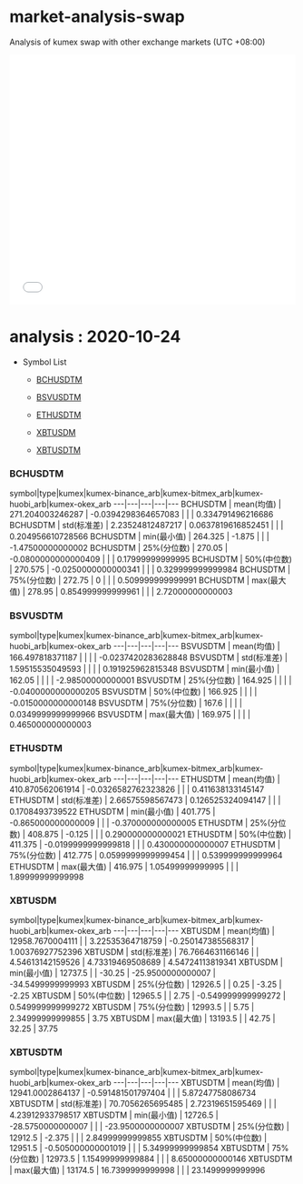 # market-analysis-swap
Analysis of kumex swap with other exchange markets (UTC +08:00)

<iframe width="100%" height="440" src="./data.html" frameborder="no" border="0" scrolling="no"></iframe>

# analysis : 2020-10-24
* Symbol List

  * [BCHUSDTM](#bchusdtm)

  * [BSVUSDTM](#bsvusdtm)

  * [ETHUSDTM](#ethusdtm)

  * [XBTUSDM](#xbtusdm)

  * [XBTUSDTM](#xbtusdtm)


### BCHUSDTM

symbol|type|kumex|kumex-binance_arb|kumex-bitmex_arb|kumex-huobi_arb|kumex-okex_arb
---|---|---|---|---
BCHUSDTM | mean(均值) | 271.204003246287 | -0.0394298364657083 |  |  | 0.334791496216686
BCHUSDTM | std(标准差) | 2.23524812487217 | 0.0637819616852451 |  |  | 0.204956610728566
BCHUSDTM | min(最小值) | 264.325 | -1.875 |  |  | -1.47500000000002
BCHUSDTM | 25%(分位数) | 270.05 | -0.0800000000000409 |  |  | 0.17999999999995
BCHUSDTM | 50%(中位数) | 270.575 | -0.0250000000000341 |  |  | 0.329999999999984
BCHUSDTM | 75%(分位数) | 272.75 | 0 |  |  | 0.509999999999991
BCHUSDTM | max(最大值) | 278.95 | 0.854999999999961 |  |  | 2.72000000000003


### BSVUSDTM

symbol|type|kumex|kumex-binance_arb|kumex-bitmex_arb|kumex-huobi_arb|kumex-okex_arb
---|---|---|---|---
BSVUSDTM | mean(均值) | 166.497818371187 |  |  |  | -0.0237420283628848
BSVUSDTM | std(标准差) | 1.59515535049593 |  |  |  | 0.191925962815348
BSVUSDTM | min(最小值) | 162.05 |  |  |  | -2.98500000000001
BSVUSDTM | 25%(分位数) | 164.925 |  |  |  | -0.0400000000000205
BSVUSDTM | 50%(中位数) | 166.925 |  |  |  | -0.0150000000000148
BSVUSDTM | 75%(分位数) | 167.6 |  |  |  | 0.0349999999999966
BSVUSDTM | max(最大值) | 169.975 |  |  |  | 0.465000000000003


### ETHUSDTM

symbol|type|kumex|kumex-binance_arb|kumex-bitmex_arb|kumex-huobi_arb|kumex-okex_arb
---|---|---|---|---
ETHUSDTM | mean(均值) | 410.870562061914 | -0.0326582762323826 |  |  | 0.411638133145147
ETHUSDTM | std(标准差) | 2.66575598567473 | 0.126525324094147 |  |  | 0.1708493739522
ETHUSDTM | min(最小值) | 401.775 | -0.865000000000009 |  |  | -0.370000000000005
ETHUSDTM | 25%(分位数) | 408.875 | -0.125 |  |  | 0.290000000000021
ETHUSDTM | 50%(中位数) | 411.375 | -0.0199999999999818 |  |  | 0.430000000000007
ETHUSDTM | 75%(分位数) | 412.775 | 0.0599999999999454 |  |  | 0.539999999999964
ETHUSDTM | max(最大值) | 416.975 | 1.05499999999995 |  |  | 1.89999999999998


### XBTUSDM

symbol|type|kumex|kumex-binance_arb|kumex-bitmex_arb|kumex-huobi_arb|kumex-okex_arb
---|---|---|---|---
XBTUSDM | mean(均值) | 12958.7670004111 |  | 3.22535364718759 | -0.250147385568317 | 1.00376927752396
XBTUSDM | std(标准差) | 76.7664631166146 |  | 4.54613142159526 | 4.73319469508689 | 4.54724113819341
XBTUSDM | min(最小值) | 12737.5 |  | -30.25 | -25.9500000000007 | -34.5499999999993
XBTUSDM | 25%(分位数) | 12926.5 |  | 0.25 | -3.25 | -2.25
XBTUSDM | 50%(中位数) | 12965.5 |  | 2.75 | -0.549999999999272 | 0.549999999999272
XBTUSDM | 75%(分位数) | 12993.5 |  | 5.75 | 2.34999999999855 | 3.75
XBTUSDM | max(最大值) | 13193.5 |  | 42.75 | 32.25 | 37.75


### XBTUSDTM

symbol|type|kumex|kumex-binance_arb|kumex-bitmex_arb|kumex-huobi_arb|kumex-okex_arb
---|---|---|---|---
XBTUSDTM | mean(均值) | 12941.0002864137 | -0.591481501797404 |  |  | 5.87247758086734
XBTUSDTM | std(标准差) | 70.7056265695485 | 2.72319651595469 |  |  | 4.23912933798517
XBTUSDTM | min(最小值) | 12726.5 | -28.5750000000007 |  |  | -23.9500000000007
XBTUSDTM | 25%(分位数) | 12912.5 | -2.375 |  |  | 2.84999999999855
XBTUSDTM | 50%(中位数) | 12951.5 | -0.505000000001019 |  |  | 5.34999999999854
XBTUSDTM | 75%(分位数) | 12973.5 | 1.15499999999884 |  |  | 8.65000000000146
XBTUSDTM | max(最大值) | 13174.5 | 16.7399999999998 |  |  | 23.1499999999996

